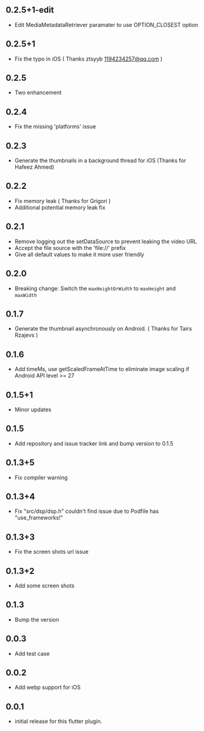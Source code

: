 ## 0.2.5+1-edit

* Edit MediaMetadataRetriever paramater to use OPTION_CLOSEST option

## 0.2.5+1

* Fix the typo in iOS ( Thanks ztsyyb <1194234257@qq.com> )

## 0.2.5

* Two enhancement

## 0.2.4

* Fix the missing 'platforms' issue

## 0.2.3

* Generate the thumbnails in a background thread for iOS (Thanks for Hafeez Ahmed)

## 0.2.2

* Fix memory leak ( Thanks for Grigori )
* Additional potential memory leak fix

## 0.2.1

* Remove logging out the setDataSource to prevent leaking the video URL
* Accept the file source with the 'file://' prefix
* Give all default values to make it more user friendly

## 0.2.0

* Breaking change: Switch the `maxHeightOrWidth` to `maxHeight` and `maxWidth`

## 0.1.7

* Generate the thumbnail asynchronously on Android. ( Thanks for Tairs Rzajevs )
## 0.1.6

* Add timeMs, use getScaledFrameAtTime to eliminate image scaling if Android API level >= 27
## 0.1.5+1

* Minor updates
## 0.1.5

* Add repository and issue tracker link and bump version to 0.1.5
## 0.1.3+5

* Fix compiler warning
## 0.1.3+4

* Fix "src/dsp/dsp.h" couldn't find issue due to Podfile has "use_frameworks!"
## 0.1.3+3

* Fix the screen shots url issue
## 0.1.3+2

* Add some screen shots
## 0.1.3

* Bump the version
## 0.0.3

* Add test case
## 0.0.2

* Add webp support for iOS
## 0.0.1

* initial release for this flutter plugin.
